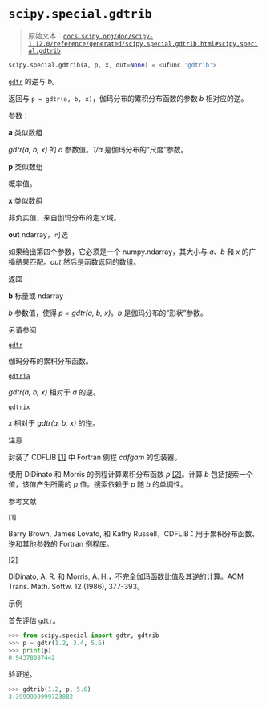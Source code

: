 # `scipy.special.gdtrib`

> 原始文本：[`docs.scipy.org/doc/scipy-1.12.0/reference/generated/scipy.special.gdtrib.html#scipy.special.gdtrib`](https://docs.scipy.org/doc/scipy-1.12.0/reference/generated/scipy.special.gdtrib.html#scipy.special.gdtrib)

```py
scipy.special.gdtrib(a, p, x, out=None) = <ufunc 'gdtrib'>
```

[`gdtr`](https://docs.scipy.org/doc/scipy-1.12.0/reference/generated/scipy.special.gdtr.html#scipy.special.gdtr "scipy.special.gdtr") 的逆与 *b*。

返回与 `p = gdtr(a, b, x)`，伽玛分布的累积分布函数的参数 *b* 相对应的逆。

参数：

**a** 类似数组

*gdtr(a, b, x)* 的 *a* 参数值。*1/a* 是伽玛分布的“尺度”参数。

**p** 类似数组

概率值。

**x** 类似数组

非负实值，来自伽玛分布的定义域。

**out** ndarray，可选

如果给出第四个参数，它必须是一个 numpy.ndarray，其大小与 *a*、*b* 和 *x* 的广播结果匹配。*out* 然后是函数返回的数组。

返回：

**b** 标量或 ndarray

*b* 参数值，使得 *p = gdtr(a, b, x)*。*b* 是伽玛分布的“形状”参数。

另请参阅

[`gdtr`](https://docs.scipy.org/doc/scipy-1.12.0/reference/generated/scipy.special.gdtr.html#scipy.special.gdtr "scipy.special.gdtr")

伽玛分布的累积分布函数。

[`gdtria`](https://docs.scipy.org/doc/scipy-1.12.0/reference/generated/scipy.special.gdtria.html#scipy.special.gdtria "scipy.special.gdtria")

*gdtr(a, b, x)* 相对于 *a* 的逆。

[`gdtrix`](https://docs.scipy.org/doc/scipy-1.12.0/reference/generated/scipy.special.gdtrix.html#scipy.special.gdtrix "scipy.special.gdtrix")

*x* 相对于 *gdtr(a, b, x)* 的逆。

注意

封装了 CDFLIB [[1]](#r60f4aabd6a41-1) 中 Fortran 例程 *cdfgam* 的包装器。

使用 DiDinato 和 Morris 的例程计算累积分布函数 *p* [[2]](#r60f4aabd6a41-2)。计算 *b* 包括搜索一个值，该值产生所需的 *p* 值。搜索依赖于 *p* 随 *b* 的单调性。

参考文献

[1]

Barry Brown, James Lovato, 和 Kathy Russell，CDFLIB：用于累积分布函数、逆和其他参数的 Fortran 例程库。

[2]

DiDinato, A. R. 和 Morris, A. H.，不完全伽玛函数比值及其逆的计算。ACM Trans. Math. Softw. 12 (1986), 377-393。

示例

首先评估 [`gdtr`](https://docs.scipy.org/doc/scipy-1.12.0/reference/generated/scipy.special.gdtr.html#scipy.special.gdtr "scipy.special.gdtr")。

```py
>>> from scipy.special import gdtr, gdtrib
>>> p = gdtr(1.2, 3.4, 5.6)
>>> print(p)
0.94378087442 
```

验证逆。

```py
>>> gdtrib(1.2, p, 5.6)
3.3999999999723882 
```
